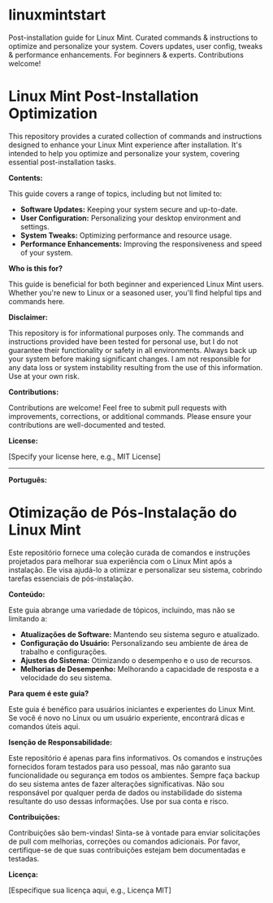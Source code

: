 # linuxmintstart
Post-installation guide for Linux Mint. Curated commands &amp; instructions to optimize and personalize your system. Covers updates, user config, tweaks &amp; performance enhancements. For beginners &amp; experts. Contributions welcome!

# Linux Mint Post-Installation Optimization

This repository provides a curated collection of commands and instructions designed to enhance your Linux Mint experience after installation.  It's intended to help you optimize and personalize your system, covering essential post-installation tasks.

**Contents:**

This guide covers a range of topics, including but not limited to:

* **Software Updates:** Keeping your system secure and up-to-date.
* **User Configuration:** Personalizing your desktop environment and settings.
* **System Tweaks:** Optimizing performance and resource usage.
* **Performance Enhancements:** Improving the responsiveness and speed of your system.

**Who is this for?**

This guide is beneficial for both beginner and experienced Linux Mint users.  Whether you're new to Linux or a seasoned user, you'll find helpful tips and commands here.

**Disclaimer:**

This repository is for informational purposes only.  The commands and instructions provided have been tested for personal use, but I do not guarantee their functionality or safety in all environments.  Always back up your system before making significant changes.  I am not responsible for any data loss or system instability resulting from the use of this information.  Use at your own risk.


**Contributions:**

Contributions are welcome!  Feel free to submit pull requests with improvements, corrections, or additional commands.  Please ensure your contributions are well-documented and tested.


**License:**

[Specify your license here, e.g., MIT License]


---

**Português:**

# Otimização de Pós-Instalação do Linux Mint

Este repositório fornece uma coleção curada de comandos e instruções projetados para melhorar sua experiência com o Linux Mint após a instalação. Ele visa ajudá-lo a otimizar e personalizar seu sistema, cobrindo tarefas essenciais de pós-instalação.

**Conteúdo:**

Este guia abrange uma variedade de tópicos, incluindo, mas não se limitando a:

* **Atualizações de Software:** Mantendo seu sistema seguro e atualizado.
* **Configuração do Usuário:** Personalizando seu ambiente de área de trabalho e configurações.
* **Ajustes do Sistema:** Otimizando o desempenho e o uso de recursos.
* **Melhorias de Desempenho:** Melhorando a capacidade de resposta e a velocidade do seu sistema.

**Para quem é este guia?**

Este guia é benéfico para usuários iniciantes e experientes do Linux Mint. Se você é novo no Linux ou um usuário experiente, encontrará dicas e comandos úteis aqui.

**Isenção de Responsabilidade:**

Este repositório é apenas para fins informativos. Os comandos e instruções fornecidos foram testados para uso pessoal, mas não garanto sua funcionalidade ou segurança em todos os ambientes. Sempre faça backup do seu sistema antes de fazer alterações significativas. Não sou responsável por qualquer perda de dados ou instabilidade do sistema resultante do uso dessas informações. Use por sua conta e risco.


**Contribuições:**

Contribuições são bem-vindas! Sinta-se à vontade para enviar solicitações de pull com melhorias, correções ou comandos adicionais. Por favor, certifique-se de que suas contribuições estejam bem documentadas e testadas.


**Licença:**

[Especifique sua licença aqui, e.g., Licença MIT]
